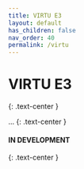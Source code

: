```yaml
---
title: VIRTU E3
layout: default
has_children: false
nav_order: 40
permalink: /virtu
---
```

# VIRTU E3
{: .text-center }

...
{: .text-center }

#### IN DEVELOPMENT
{: .text-center }
